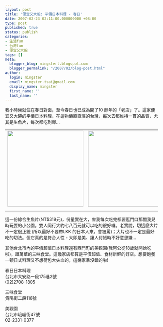 ```yaml
---
layout: post
title: '便宜又大碗: 平價日本料理 - 春日'
date: 2007-02-23 02:11:00.000000000 +08:00
type: post
published: true
status: publish
categories:
- 生活fun
- 台灣fun
- 便宜又大碗
tags: []
meta:
  blogger_blog: mingstert.blogspot.com
  blogger_permalink: "/2007/02/blog-post.html"
author:
  login: mingster
  email: mingster.tsai@gmail.com
  display_name: mingster
  first_name: ''
  last_name: ''
---
```

<p>我小時候就住在春日對面，至今春日也已成為開了10 餘年的「老店」了。這家便宜又大碗的平價日本料理，在這物價直直漲的台灣，每次去都維持一貫的品質，尤其是生魚片，每次都吃到爆…<br />
<table cellpadding="0">
<tbody>
<tr>
<td width="50%"><a href="http://mingster.files.wordpress.com/2007/02/dsc01782.jpg"><img style="display:block;cursor:hand;text-align:center;margin:0 auto 10px;" height="250" alt="" src="{{ site.JB.IMAGE_PATH }}/dsc017821.jpg" border="0" /></a></td>
<td><a href="http://mingster.files.wordpress.com/2007/02/e698a5e697a5497369424_fbaaedf15b.jpg"><img style="display:block;cursor:hand;height:250px;text-align:center;margin:0 auto 10px;" alt="" src="{{ site.JB.IMAGE_PATH }}/e698a5e697a5497369424_fbaaedf15b1.jpg" border="0" /></a> </td>
</tr>
</tbody>
</table>
<p>這一份綜合生魚片(NT$319元)，份量實在大，害我每次吃完都要逛門口那間我兒時玩耍的小公園。雙人同行大約七八百元就可以吃的很好囉。老實說，切這麼大片不一定很正統 (所以最好不要帶LKK 的日本人來，會被罵)；大片也不一定是最好吃的切法。但它真的是符合人性 - 大即是美、讓人付帳時不好意思嫌…</p>
<p>其他台北市內的平價超值日本料理還有西門町的美觀園(我阿公從18歲就開始吃啦)，跟萬華的三味食堂。這幾家店都算是平價超值、食材新鮮的好店。想要飽餐一頓日式料理又不想荷包大失血的，這幾家準沒錯的啦!
<div>春日日本料理<br />台北市大安路一段175巷2號<br />(02)2708-1805</p>
<p>三味食堂<br />貴陽街二段116號</p>
<p>美觀園<br />台北市峨嵋街47號　<br />02-2331-0377</div>
